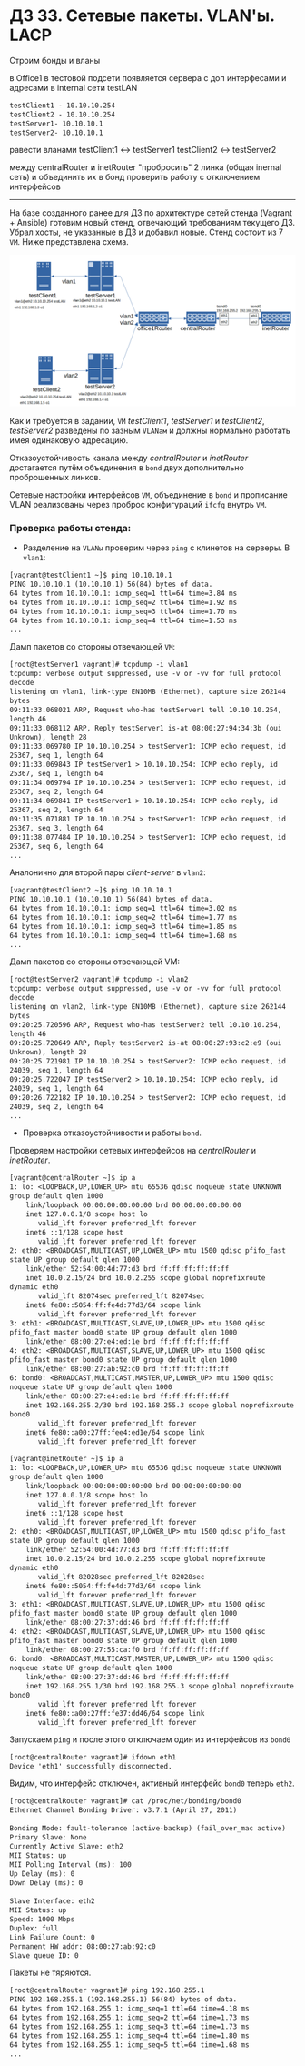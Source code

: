 # ДЗ 33. Сетевые пакеты. VLAN'ы. LACP
Строим бонды и вланы

в Office1 в тестовой подсети появляется сервера с доп интерфесами и адресами в internal сети testLAN

    testClient1 - 10.10.10.254
    testClient2 - 10.10.10.254
    testServer1- 10.10.10.1
    testServer2- 10.10.10.1

равести вланами testClient1 <-> testServer1 testClient2 <-> testServer2

между centralRouter и inetRouter "пробросить" 2 линка (общая inernal сеть) и объединить их в бонд проверить работу c отключением интерфейсов

---
На базе созданного ранее для ДЗ по архитектуре сетей стенда (Vagrant + Ansible) готовим новый стенд, отвечающий требованиям текущего ДЗ. Убрал хосты, не указанные в ДЗ и добавил новые. Стенд состоит из 7 `VM`. Ниже представлена схема.

![33_vlan_bond](33_vlan_bond.png)

Как и требуется в задании, `VM` *testClient1*, *testServer1* и *testClient2*, *testServer2* разведены по зазным `VLANам` и должны нормально работать имея одинаковую адресацию.

Отказоустойчивость канала между *centralRouter* и *inetRouter* достагается путём объединения в `bond` двух дополнительно проброшенных линков.

Сетевые настройки интерфейсов `VM`, объединение в `bond` и прописание VLAN реализованы через проброс конфигураций `ifcfg` внутрь `VM`.

### Проверка работы стенда: ###
* Разделение на `VLANы` проверим через `ping` с клинетов на серверы.
В `vlan1`:

```
[vagrant@testClient1 ~]$ ping 10.10.10.1
PING 10.10.10.1 (10.10.10.1) 56(84) bytes of data.
64 bytes from 10.10.10.1: icmp_seq=1 ttl=64 time=3.84 ms
64 bytes from 10.10.10.1: icmp_seq=2 ttl=64 time=1.92 ms
64 bytes from 10.10.10.1: icmp_seq=3 ttl=64 time=1.70 ms
64 bytes from 10.10.10.1: icmp_seq=4 ttl=64 time=1.53 ms
...
```

Дамп пакетов со стороны отвечающей `VM`:

```
[root@testServer1 vagrant]# tcpdump -i vlan1
tcpdump: verbose output suppressed, use -v or -vv for full protocol decode
listening on vlan1, link-type EN10MB (Ethernet), capture size 262144 bytes
09:11:33.068021 ARP, Request who-has testServer1 tell 10.10.10.254, length 46
09:11:33.068112 ARP, Reply testServer1 is-at 08:00:27:94:34:3b (oui Unknown), length 28
09:11:33.069780 IP 10.10.10.254 > testServer1: ICMP echo request, id 25367, seq 1, length 64
09:11:33.069843 IP testServer1 > 10.10.10.254: ICMP echo reply, id 25367, seq 1, length 64
09:11:34.069794 IP 10.10.10.254 > testServer1: ICMP echo request, id 25367, seq 2, length 64
09:11:34.069841 IP testServer1 > 10.10.10.254: ICMP echo reply, id 25367, seq 2, length 64
09:11:35.071881 IP 10.10.10.254 > testServer1: ICMP echo request, id 25367, seq 3, length 64
09:11:38.077484 IP 10.10.10.254 > testServer1: ICMP echo request, id 25367, seq 6, length 64
...
```

Аналонично для второй пары *client-server* в `vlan2`:
```
[vagrant@testClient2 ~]$ ping 10.10.10.1
PING 10.10.10.1 (10.10.10.1) 56(84) bytes of data.
64 bytes from 10.10.10.1: icmp_seq=1 ttl=64 time=3.02 ms
64 bytes from 10.10.10.1: icmp_seq=2 ttl=64 time=1.77 ms
64 bytes from 10.10.10.1: icmp_seq=3 ttl=64 time=1.85 ms
64 bytes from 10.10.10.1: icmp_seq=4 ttl=64 time=1.68 ms
...
```
Дамп пакетов со стороны отвечающей VM:

```
[root@testServer2 vagrant]# tcpdump -i vlan2
tcpdump: verbose output suppressed, use -v or -vv for full protocol decode
listening on vlan2, link-type EN10MB (Ethernet), capture size 262144 bytes
09:20:25.720596 ARP, Request who-has testServer2 tell 10.10.10.254, length 46
09:20:25.720649 ARP, Reply testServer2 is-at 08:00:27:93:c2:e9 (oui Unknown), length 28
09:20:25.721981 IP 10.10.10.254 > testServer2: ICMP echo request, id 24039, seq 1, length 64
09:20:25.722047 IP testServer2 > 10.10.10.254: ICMP echo reply, id 24039, seq 1, length 64
09:20:26.722182 IP 10.10.10.254 > testServer2: ICMP echo request, id 24039, seq 2, length 64
...
```
* Проверка отказоустойчивости и работы `bond`.

Проверяем настройки сетевых интерфейсов на *centralRouter* и *inetRouter*.
```
[vagrant@centralRouter ~]$ ip a
1: lo: <LOOPBACK,UP,LOWER_UP> mtu 65536 qdisc noqueue state UNKNOWN group default qlen 1000
    link/loopback 00:00:00:00:00:00 brd 00:00:00:00:00:00
    inet 127.0.0.1/8 scope host lo
       valid_lft forever preferred_lft forever
    inet6 ::1/128 scope host
       valid_lft forever preferred_lft forever
2: eth0: <BROADCAST,MULTICAST,UP,LOWER_UP> mtu 1500 qdisc pfifo_fast state UP group default qlen 1000
    link/ether 52:54:00:4d:77:d3 brd ff:ff:ff:ff:ff:ff
    inet 10.0.2.15/24 brd 10.0.2.255 scope global noprefixroute dynamic eth0
       valid_lft 82074sec preferred_lft 82074sec
    inet6 fe80::5054:ff:fe4d:77d3/64 scope link
       valid_lft forever preferred_lft forever
3: eth1: <BROADCAST,MULTICAST,SLAVE,UP,LOWER_UP> mtu 1500 qdisc pfifo_fast master bond0 state UP group default qlen 1000
    link/ether 08:00:27:e4:ed:1e brd ff:ff:ff:ff:ff:ff
4: eth2: <BROADCAST,MULTICAST,SLAVE,UP,LOWER_UP> mtu 1500 qdisc pfifo_fast master bond0 state UP group default qlen 1000
    link/ether 08:00:27:ab:92:c0 brd ff:ff:ff:ff:ff:ff
6: bond0: <BROADCAST,MULTICAST,MASTER,UP,LOWER_UP> mtu 1500 qdisc noqueue state UP group default qlen 1000
    link/ether 08:00:27:e4:ed:1e brd ff:ff:ff:ff:ff:ff
    inet 192.168.255.2/30 brd 192.168.255.3 scope global noprefixroute bond0
       valid_lft forever preferred_lft forever
    inet6 fe80::a00:27ff:fee4:ed1e/64 scope link
       valid_lft forever preferred_lft forever
```
```
[vagrant@inetRouter ~]$ ip a
1: lo: <LOOPBACK,UP,LOWER_UP> mtu 65536 qdisc noqueue state UNKNOWN group default qlen 1000
    link/loopback 00:00:00:00:00:00 brd 00:00:00:00:00:00
    inet 127.0.0.1/8 scope host lo
       valid_lft forever preferred_lft forever
    inet6 ::1/128 scope host
       valid_lft forever preferred_lft forever
2: eth0: <BROADCAST,MULTICAST,UP,LOWER_UP> mtu 1500 qdisc pfifo_fast state UP group default qlen 1000
    link/ether 52:54:00:4d:77:d3 brd ff:ff:ff:ff:ff:ff
    inet 10.0.2.15/24 brd 10.0.2.255 scope global noprefixroute dynamic eth0
       valid_lft 82028sec preferred_lft 82028sec
    inet6 fe80::5054:ff:fe4d:77d3/64 scope link
       valid_lft forever preferred_lft forever
3: eth1: <BROADCAST,MULTICAST,SLAVE,UP,LOWER_UP> mtu 1500 qdisc pfifo_fast master bond0 state UP group default qlen 1000
    link/ether 08:00:27:37:dd:46 brd ff:ff:ff:ff:ff:ff
4: eth2: <BROADCAST,MULTICAST,SLAVE,UP,LOWER_UP> mtu 1500 qdisc pfifo_fast master bond0 state UP group default qlen 1000
    link/ether 08:00:27:55:ca:f0 brd ff:ff:ff:ff:ff:ff
6: bond0: <BROADCAST,MULTICAST,MASTER,UP,LOWER_UP> mtu 1500 qdisc noqueue state UP group default qlen 1000
    link/ether 08:00:27:37:dd:46 brd ff:ff:ff:ff:ff:ff
    inet 192.168.255.1/30 brd 192.168.255.3 scope global noprefixroute bond0
       valid_lft forever preferred_lft forever
    inet6 fe80::a00:27ff:fe37:dd46/64 scope link
       valid_lft forever preferred_lft forever

```
Запускаем `ping` и после этого отключаем один из интерфейсов из `bond0`
```
[root@centralRouter vagrant]# ifdown eth1
Device 'eth1' successfully disconnected.
```
Видим, что интерфейс отключен, активный интерфейс `bond0` теперь `eth2`.
```
[root@centralRouter vagrant]# cat /proc/net/bonding/bond0
Ethernet Channel Bonding Driver: v3.7.1 (April 27, 2011)

Bonding Mode: fault-tolerance (active-backup) (fail_over_mac active)
Primary Slave: None
Currently Active Slave: eth2
MII Status: up
MII Polling Interval (ms): 100
Up Delay (ms): 0
Down Delay (ms): 0

Slave Interface: eth2
MII Status: up
Speed: 1000 Mbps
Duplex: full
Link Failure Count: 0
Permanent HW addr: 08:00:27:ab:92:c0
Slave queue ID: 0
```
Пакеты не тяряются.
```
[root@centralRouter vagrant]# ping 192.168.255.1
PING 192.168.255.1 (192.168.255.1) 56(84) bytes of data.
64 bytes from 192.168.255.1: icmp_seq=1 ttl=64 time=4.18 ms
64 bytes from 192.168.255.1: icmp_seq=2 ttl=64 time=1.73 ms
64 bytes from 192.168.255.1: icmp_seq=3 ttl=64 time=1.73 ms
64 bytes from 192.168.255.1: icmp_seq=4 ttl=64 time=1.80 ms
64 bytes from 192.168.255.1: icmp_seq=5 ttl=64 time=1.68 ms
...
```